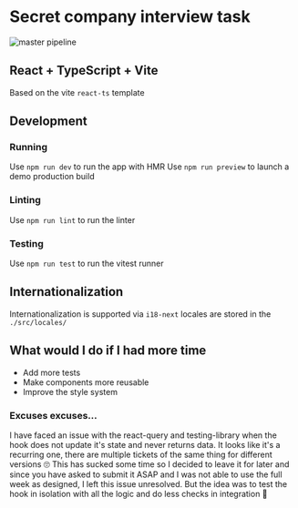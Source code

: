 # Secret company interview task
![master pipeline](https://github.com/318h7/nordlayer-app/actions/workflows/main.yml/badge.svg)

## React + TypeScript + Vite
Based on the vite `react-ts` template

## Development

### Running
Use `npm run dev` to run the app with HMR
Use `npm run preview` to launch a demo production build

### Linting

Use `npm run lint` to run the linter

### Testing
Use `npm run test` to run the vitest runner

## Internationalization

Internationalization is supported via `i18-next`
locales are stored in the `./src/locales/`

## What would I do if I had more time
* Add more tests
* Make components more reusable 
* Improve the style system

### Excuses excuses...
I have faced an issue with the react-query and testing-library when
the hook does not update it's state and never returns data.
It looks like it's a recurring one, there are multiple tickets of the same thing for different versions 🙄 
This has sucked some time so I decided to leave it for later and since you have asked to submit it ASAP and I was not able to use the full week as designed, I left this issue unresolved. But the idea was to test the hook in isolation with all the logic and do less checks in integration 🤷